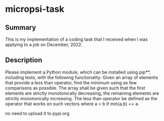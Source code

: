 # micropsi-task

## Summary
This is my implementation of a coding task that I received when I was applying to a job on December, 2022.

## Description
Please implement a Python module, which can be installed using pip**, including tests, with the following functionality: Given an array of elements that provide a less than operator, find the minimum using as few comparisons as possible. The array shall be given such that the first elements are strictly monotonically decreasing, the remaining elements are strictly monotonically increasing. The less than operator be defined as the operator that works on such vectors where a < b if min(a,b) == a.

no need to upload it to pypi.org